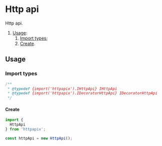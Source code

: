 # Http api
Http api.

1) [Usage](#usage):
    1) [Import types](#import-types);
    2) [Create](#create).

## Usage
### Import types
```js
/**
 * @typedef {import('httpapix').IHttpApi} IHttpApi
 * @typedef {import('httpapix').IDecoratorHttpApi} IDecoratorHttpApi
 */
```

#### Create
```js
import {
  HttpApi
} from 'httpapix';

const httpApi = new HttpApi();
```
